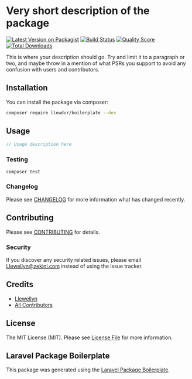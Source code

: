 # Very short description of the package

[![Latest Version on Packagist](https://img.shields.io/packagist/v/llewdur/boilerplate.svg?style=flat-square)](https://packagist.org/packages/llewdur/boilerplate)
[![Build Status](https://img.shields.io/travis/llewdur/boilerplate/master.svg?style=flat-square)](https://travis-ci.org/llewdur/boilerplate)
[![Quality Score](https://img.shields.io/scrutinizer/g/llewdur/boilerplate.svg?style=flat-square)](https://scrutinizer-ci.com/g/llewdur/boilerplate)
[![Total Downloads](https://img.shields.io/packagist/dt/llewdur/boilerplate.svg?style=flat-square)](https://packagist.org/packages/llewdur/boilerplate)

This is where your description should go. Try and limit it to a paragraph or two, and maybe throw in a mention of what PSRs you support to avoid any confusion with users and contributors.

## Installation

You can install the package via composer:

```bash
composer require llewdur/boilerplate --dev
```

## Usage

``` php
// Usage description here
```

### Testing

``` bash
composer test
```

### Changelog

Please see [CHANGELOG](CHANGELOG.md) for more information what has changed recently.

## Contributing

Please see [CONTRIBUTING](CONTRIBUTING.md) for details.

### Security

If you discover any security related issues, please email Llewellyn@zekini.com instead of using the issue tracker.

## Credits

- [Llewellyn](https://github.com/llewdur)
- [All Contributors](../../contributors)

## License

The MIT License (MIT). Please see [License File](LICENSE.md) for more information.

## Laravel Package Boilerplate

This package was generated using the [Laravel Package Boilerplate](https://laravelpackageboilerplate.com).